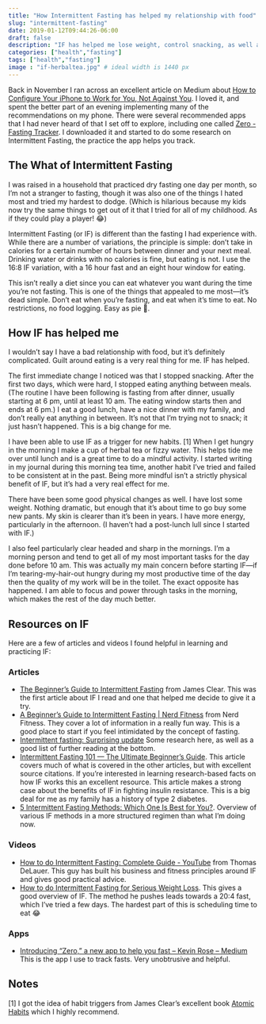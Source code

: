 ```yaml
---
title: "How Intermittent Fasting has helped my relationship with food"
slug: "intermittent-fasting"
date: 2019-01-12T09:44:26-06:00
draft: false
description: "IF has helped me lose weight, control snacking, as well as improve my mental clarity and energy levels. Here's my story."
categories: ["health","fasting"]
tags: ["health","fasting"]
image : "if-herbaltea.jpg" # ideal width is 1440 px
---
```


Back in November I ran across an excellent article on Medium about [How to Configure Your iPhone to Work for You, Not Against You](https://betterhumans.coach.me/how-to-set-up-your-iphone-for-productivity-focus-and-your-own-longevity-bb27a68cc3d8?gi=7d19619405ff). I loved it, and spent the better part of an evening implementing many of the recommendations on my phone. There were several recommended apps that I had never heard of that I set off to explore, including one called [‎Zero - Fasting Tracker](https://itunes.apple.com/us/app/zero-fasting-tracker/id1168348542?mt=8). I downloaded it and started to do some research on Intermittent Fasting, the practice the app helps you track.

## The What of Intermittent Fasting

I was raised in a household that practiced dry fasting one day per month, so I’m not a stranger to fasting, though it was also one of the things I hated most and tried my hardest to dodge. (Which is hilarious because my kids now try the same things to get out of it that I tried for all of my childhood. As if they could play a player! 😂) 

Intermittent Fasting (or IF) is different than the fasting I had experience with. While there are a number of variations, the principle is simple: don’t take in calories for a certain number of hours between dinner and your next meal. Drinking water or drinks with no calories is fine, but eating is not. I use the 16:8 IF variation, with a 16 hour fast and an eight hour window for eating.

This isn’t really a diet since you can eat whatever you want during the time you’re not fasting. This is one of the things that appealed to me most—it’s dead simple. Don’t eat when you’re fasting, and eat when it’s time to eat. No restrictions, no food logging. Easy as pie 🍰.

## How IF has helped me

I wouldn’t say I have a bad relationship with food, but it’s definitely complicated. Guilt around eating is a very real thing for me. IF has helped. 

The first immediate change I noticed was that I stopped snacking. After the first two days, which were hard, I stopped eating anything between meals. (The routine I have been following is fasting from after dinner, usually starting at 6 pm, until at least 10 am. The eating window starts then and ends at 6 pm.) I eat a good lunch, have a nice dinner with my family, and don’t really eat anything in between. It’s not that I’m trying not to snack; it just hasn’t happened. This is a big change for me.

I have been able to use IF as a trigger for new habits. [1] When I get hungry in the morning I make a cup of herbal tea or fizzy water. This helps tide me over until lunch and is a great time to do a mindful activity. I started writing in my journal during this morning tea time, another habit I’ve tried and failed to be consistent at in the past. Being more mindful isn’t a strictly physical benefit of IF, but it’s had a very real effect for me.

There have been some good physical changes as well. I have lost some weight. Nothing dramatic, but enough that it’s about time to go buy some new pants. My skin is clearer than it’s been in years. I have more energy, particularly in the afternoon. (I haven’t had a post-lunch lull since I started with IF.) 

I also feel particularly clear headed and sharp in the mornings. I’m a morning person and tend to get all of my most important tasks for the day done before 10 am. This was actually my main concern before starting IF—if I’m tearing-my-hair-out hungry during my most productive time of the day then the quality of my work will be in the toilet. The exact opposite has happened. I am able to focus and power through tasks in the morning, which makes the rest of the day much better.

## Resources on IF

Here are a few of articles and videos I found helpful in learning and practicing IF:

### Articles

* [The Beginner’s Guide to Intermittent Fasting](https://jamesclear.com/the-beginners-guide-to-intermittent-fasting) from James Clear. This was the first article about IF I read and one that helped me decide to give it a try.
* [A Beginner’s Guide to Intermittent Fasting | Nerd Fitness](https://www.nerdfitness.com/blog/a-beginners-guide-to-intermittent-fasting/) from Nerd Fitness. They cover a lot of information in a really fun way. This is a good place to start if you feel intimidated by the concept of fasting.
* [Intermittent fasting: Surprising update](https://www.health.harvard.edu/blog/intermittent-fasting-surprising-update-2018062914156) Some research here, as well as a good list of further reading at the bottom.
* [Intermittent Fasting 101 — The Ultimate Beginner’s Guide](https://www.healthline.com/nutrition/intermittent-fasting-guide#weight-loss). This article covers much of what is covered in the other articles, but with excellent source citations.  If you’re interested in learning research-based facts on how IF works this an excellent resource. This article makes a strong case about the benefits of IF in fighting insulin resistance. This is a big deal for me as my family has a history of type 2 diabetes.
* [5 Intermittent Fasting Methods: Which One Is Best for You?](https://dailyburn.com/life/health/intermittent-fasting-methods/). Overview of  various IF methods in a more structured regimen than what I’m doing now. 

### Videos

* [How to do Intermittent Fasting: Complete Guide - YouTube](https://youtu.be/LLVf3d0rqqY) from 
Thomas DeLauer. This guy has built his business and fitness principles around IF and gives good practical advice. 
* [How to do Intermittent Fasting for Serious Weight Loss](https://youtu.be/lwCRjwDs1Ek). This gives a good overview of IF. The method he pushes leads towards a 20:4 fast, which I’ve tried a few days. The hardest part of this is scheduling time to eat 😂

### Apps

* [Introducing “Zero,” a new app to help you fast – Kevin Rose – Medium](https://medium.com/@kevinrose/introducing-zero-a-new-app-to-help-you-fast-209935e8245d) This is the app I use to track fasts. Very unobtrusive and helpful. 

## Notes

[1] I got the idea of habit triggers from James Clear’s excellent book [Atomic Habits](https://www.amazon.com/Atomic-Habits-Proven-Build-Break/dp/0735211299) which I highly recommend.